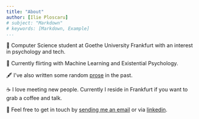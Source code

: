 ```yaml
---
title: "About"
author: [Ilie Ploscaru]
# subject: "Markdown"
# keywords: [Markdown, Example]
...
```


📖 Computer Science student at Goethe University Frankfurt with an interest in psychology and tech.  

🐧 Currently flirting with Machine Learning and Existential Psychology.  

🖋 I've also written some random [prose](/prose) in the past.  

☕ I love meeting new people. Currently I reside in Frankfurt if you want to grab a coffee and talk.

💬 Feel free to get in touch by [sending me an email](mailto:kid@cocaine.ninja) or via [linkedin](https://www.linkedin.com/in/mircea-ilie-ploscaru-a020b584/).

<br/>

<div class='thingie' style='margin:auto;width:50%;'><div class="github-card" data-github="tzekid" data-width="320" data-height="120" data-theme="default"></div></div>
<script src="//cdn.jsdelivr.net/github-cards/latest/widget.js"></script>
